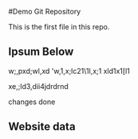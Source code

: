 #Demo Git Repository

This is the first file in this repo.



## Ipsum Below

w;,pxd;wl,xd
'w,1,x;lc21\1l,x;1
xld1x1[l1

xe,;ld3,dii4jdrdrnd

changes done

## Website data
